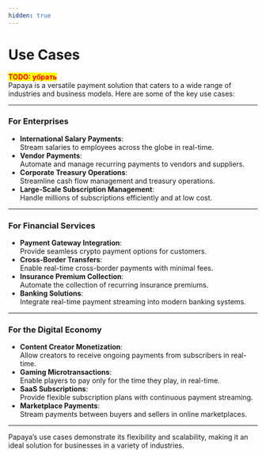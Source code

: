 ```yaml
---
hidden: true
---
```


# Use Cases

<mark style="color:red;">**TODO: убрать**</mark>\
Papaya is a versatile payment solution that caters to a wide range of industries and business models. Here are some of the key use cases:

***

### **For Enterprises**

* **International Salary Payments**:\
  Stream salaries to employees across the globe in real-time.
* **Vendor Payments**:\
  Automate and manage recurring payments to vendors and suppliers.
* **Corporate Treasury Operations**:\
  Streamline cash flow management and treasury operations.
* **Large-Scale Subscription Management**:\
  Handle millions of subscriptions efficiently and at low cost.

***

### **For Financial Services**

* **Payment Gateway Integration**:\
  Provide seamless crypto payment options for customers.
* **Cross-Border Transfers**:\
  Enable real-time cross-border payments with minimal fees.
* **Insurance Premium Collection**:\
  Automate the collection of recurring insurance premiums.
* **Banking Solutions**:\
  Integrate real-time payment streaming into modern banking systems.

***

### **For the Digital Economy**

* **Content Creator Monetization**:\
  Allow creators to receive ongoing payments from subscribers in real-time.
* **Gaming Microtransactions**:\
  Enable players to pay only for the time they play, in real-time.
* **SaaS Subscriptions**:\
  Provide flexible subscription plans with continuous payment streaming.
* **Marketplace Payments**:\
  Stream payments between buyers and sellers in online marketplaces.

***

Papaya’s use cases demonstrate its flexibility and scalability, making it an ideal solution for businesses in a variety of industries.
